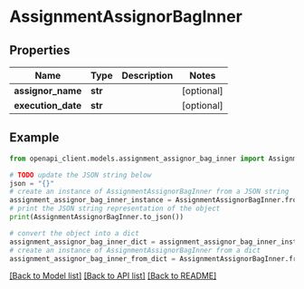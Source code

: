 # AssignmentAssignorBagInner


## Properties

Name | Type | Description | Notes
------------ | ------------- | ------------- | -------------
**assignor_name** | **str** |  | [optional] 
**execution_date** | **str** |  | [optional] 

## Example

```python
from openapi_client.models.assignment_assignor_bag_inner import AssignmentAssignorBagInner

# TODO update the JSON string below
json = "{}"
# create an instance of AssignmentAssignorBagInner from a JSON string
assignment_assignor_bag_inner_instance = AssignmentAssignorBagInner.from_json(json)
# print the JSON string representation of the object
print(AssignmentAssignorBagInner.to_json())

# convert the object into a dict
assignment_assignor_bag_inner_dict = assignment_assignor_bag_inner_instance.to_dict()
# create an instance of AssignmentAssignorBagInner from a dict
assignment_assignor_bag_inner_from_dict = AssignmentAssignorBagInner.from_dict(assignment_assignor_bag_inner_dict)
```
[[Back to Model list]](../README.md#documentation-for-models) [[Back to API list]](../README.md#documentation-for-api-endpoints) [[Back to README]](../README.md)


